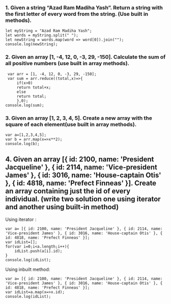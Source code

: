 ### 1. Given a string “Azad Ram Madiha Yash”. Return a string with the first letter of every word from the string. (Use built in methods).

```
let myString = "Azad Ram Madiha Yash";
let words = myString.split(" ");
let newString = words.map(word => word[0]).join("");
console.log(newString);
```

### 2. Given an array [1, -4, 12, 0, -3, 29, -150]. Calculate the sum of all positive numbers (use built in array methods).

```
 var arr = [1, -4, 12, 0, -3, 29, -150];
 var sum = arr.reduce((total,x)=>{
     if(x>0)
     return total+x;
     else
     return total;
     },0);
console.log(sum);
```

### 3. Given an array [1, 2, 3, 4, 5]. Create a new array with the square of each element(use built in array methods).

```
var a=[1,2,3,4,5];
var b = arr.map(x=>x**2);
console.log(b);
```

## 4. Given an array [{ id: 2100, name: 'President Jacqueline' }, { id: 2114, name: 'Vice-president James' }, { id: 3016, name: 'House-captain Otis' }, { id: 4818, name: 'Prefect Finneas' }]. Create an array containing just the id of every individual. (write two solution one using iterator and another using built-in method)

Using iterator :

```
var a= [{ id: 2100, name: 'President Jacqueline' }, { id: 2114, name: 'Vice-president James' }, { id: 3016, name: 'House-captain Otis' }, { id: 4818, name: 'Prefect Finneas' }];
var idList=[];
for(var i=0;i<a.length;i++){
    idList.push(a[i].id);
}
console.log(idList);
```

Using inbuilt method:

```
var a= [{ id: 2100, name: 'President Jacqueline' }, { id: 2114, name: 'Vice-president James' }, { id: 3016, name: 'House-captain Otis' }, { id: 4818, name: 'Prefect Finneas' }];
var idList=a.map(x=>x.id);
console.log(idList);
```
